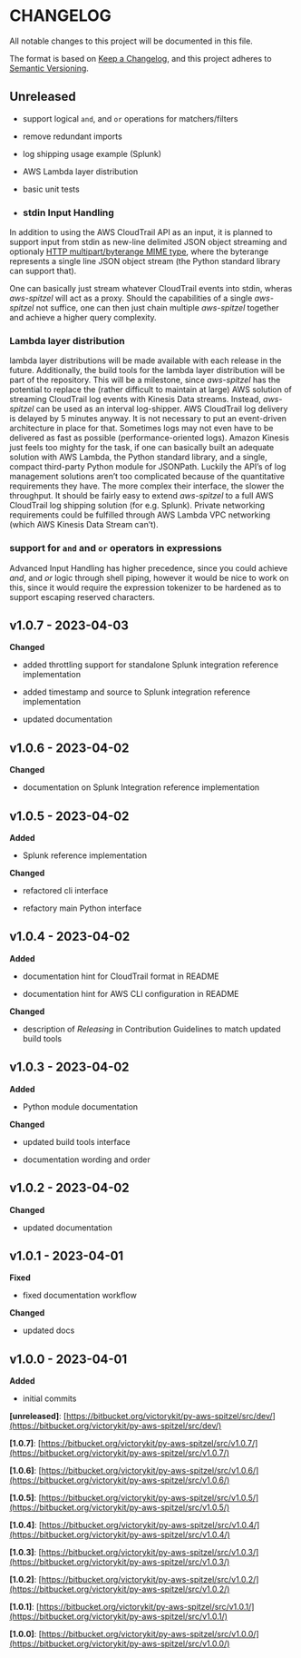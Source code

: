 # CHANGELOG

All notable changes to this project will be documented in this file.

The format is based on [Keep a Changelog](https://keepachangelog.com/en/1.0.0/),
and this project adheres to [Semantic Versioning](https://semver.org/spec/v2.0.0.html).

## Unreleased


* support logical `and`, and `or` operations for matchers/filters


* remove redundant imports


* log shipping usage example (Splunk)


* AWS Lambda layer distribution


* basic unit tests


* ### stdin Input Handling

In addition to using the AWS CloudTrail API as an input, it is planned to
support input from stdin as new-line delimited JSON object streaming and
optionaly [HTTP multipart/byterange MIME type](https://datatracker.ietf.org/doc/html/rfc7233#section-5.4.1),
where the byterange represents a single line JSON object stream (the Python
standard library can support that).

One can basically just stream whatever CloudTrail events into stdin, wheras
*aws-spitzel* will act as a proxy. Should the capabilities of a single
*aws-spitzel* not suffice, one can then just chain multiple *aws-spitzel*
together and achieve a higher query complexity.

### Lambda layer distribution

lambda layer distributions will be made available with each release in the
future. Additionally, the build tools for the lambda layer distribution will be
part of the repository. This will be a milestone, since *aws-spitzel* has the
potential to replace the (rather difficult to maintain at large) AWS solution
of streaming CloudTrail log events with Kinesis Data streams. Instead,
*aws-spitzel* can be used as an interval log-shipper. AWS CloudTrail log
delivery is delayed by 5 minutes anyway. It is not necessary to put an
event-driven architecture in place for that. Sometimes logs may not even have
to be delivered as fast as possible (performance-oriented logs). Amazon Kinesis
just feels too mighty for the task, if one can basically built an adequate
solution with AWS Lambda, the Python standard library, and a single, compact
third-party Python module for JSONPath. Luckily the API’s of log management
solutions aren’t too complicated because of the quantitative requirements they
have. The more complex their interface, the slower the throughput. It should
be fairly easy to extend *aws-spitzel* to a full AWS CloudTrail log shipping
solution (for e.g. Splunk). Private networking requirements could be fulfilled
through AWS Lambda VPC networking (which AWS Kinesis Data Stream can’t).

### support for `and` and `or` operators in expressions

Advanced Input Handling has higher precedence, since you could achieve *and*,
and *or* logic through shell piping, however it would be nice to work on this,
since it would require the expression tokenizer to be hardened as to support
escaping reserved characters.

## v1.0.7 - 2023-04-03

**Changed**


* added throttling support for standalone Splunk integration reference
implementation


* added timestamp and source to Splunk integration reference implementation


* updated documentation

## v1.0.6 - 2023-04-02

**Changed**


* documentation on Splunk Integration reference implementation

## v1.0.5 - 2023-04-02

**Added**


* Splunk reference implementation

**Changed**


* refactored cli interface


* refactory main Python interface

## v1.0.4 - 2023-04-02

**Added**


* documentation hint for CloudTrail format in README


* documentation hint for AWS CLI configuration in README

**Changed**


* description of *Releasing* in Contribution Guidelines to match updated build
tools

## v1.0.3 - 2023-04-02

**Added**


* Python module documentation

**Changed**


* updated build tools interface


* documentation wording and order

## v1.0.2 - 2023-04-02

**Changed**


* updated documentation

## v1.0.1 - 2023-04-01

**Fixed**


* fixed documentation workflow

**Changed**


* updated docs

## v1.0.0 - 2023-04-01

**Added**


* initial commits

**[unreleased]**: [https://bitbucket.org/victorykit/py-aws-spitzel/src/dev/](https://bitbucket.org/victorykit/py-aws-spitzel/src/dev/)

**[1.0.7]**: [https://bitbucket.org/victorykit/py-aws-spitzel/src/v1.0.7/](https://bitbucket.org/victorykit/py-aws-spitzel/src/v1.0.7/)

**[1.0.6]**: [https://bitbucket.org/victorykit/py-aws-spitzel/src/v1.0.6/](https://bitbucket.org/victorykit/py-aws-spitzel/src/v1.0.6/)

**[1.0.5]**: [https://bitbucket.org/victorykit/py-aws-spitzel/src/v1.0.5/](https://bitbucket.org/victorykit/py-aws-spitzel/src/v1.0.5/)

**[1.0.4]**: [https://bitbucket.org/victorykit/py-aws-spitzel/src/v1.0.4/](https://bitbucket.org/victorykit/py-aws-spitzel/src/v1.0.4/)

**[1.0.3]**: [https://bitbucket.org/victorykit/py-aws-spitzel/src/v1.0.3/](https://bitbucket.org/victorykit/py-aws-spitzel/src/v1.0.3/)

**[1.0.2]**: [https://bitbucket.org/victorykit/py-aws-spitzel/src/v1.0.2/](https://bitbucket.org/victorykit/py-aws-spitzel/src/v1.0.2/)

**[1.0.1]**: [https://bitbucket.org/victorykit/py-aws-spitzel/src/v1.0.1/](https://bitbucket.org/victorykit/py-aws-spitzel/src/v1.0.1/)

**[1.0.0]**: [https://bitbucket.org/victorykit/py-aws-spitzel/src/v1.0.0/](https://bitbucket.org/victorykit/py-aws-spitzel/src/v1.0.0/)
